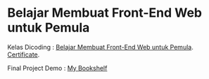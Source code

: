 # Belajar Membuat Front-End Web untuk Pemula
Kelas Dicoding : [Belajar Membuat Front-End Web untuk Pemula](https://www.dicoding.com/academies/315).  
[Certificate](https://www.dicoding.com/certificates/ERZR4L5WQZYV).  

Final Project Demo : [My Bookshelf](https://mybookshelf-dicoding.netlify.app/)
